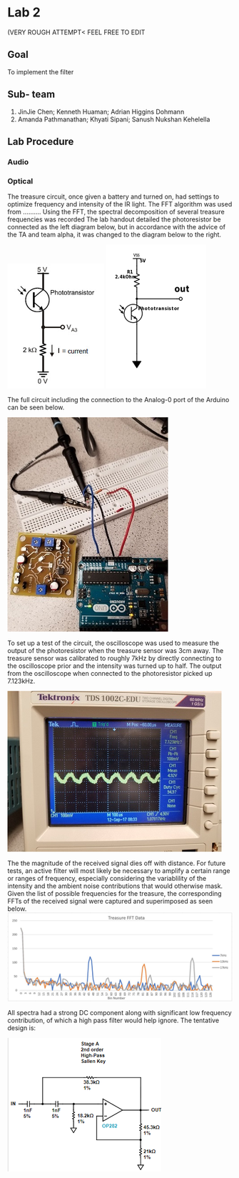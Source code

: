 # Lab 2
(VERY ROUGH ATTEMPT< FEEL FREE TO EDIT
## Goal
To implement the filter

## Sub- team
1. JinJie Chen; Kenneth Huaman; Adrian Higgins Dohmann
2. Amanda Pathmanathan; Khyati Sipani; Sanush Nukshan Kehelella

## Lab Procedure

### Audio






### Optical
The treasure circuit, once given a battery and turned on, had settings to optimize frequency and intensity of the IR light.
The FFT algorithm was used from ..........
Using the FFT, the spectral decomposition of several treasure frequencies was recorded
The lab handout detailed the photoresistor be connected as the left diagram below, but in accordance with the advice of the TA and team alpha, it was changed to the diagram below to the right.

![](./image/lab2/orig.jpg)                  ![](./image/lab2/photocircuit.png)

The full circuit including the connection to the Analog-0 port of the Arduino can be seen below.

![](./image/lab2/2_1mod.jpg)

To set up a test of the circuit, the oscilloscope was used to measure the output of the photoresistor when the treasure sensor was 3cm away. The treasure sensor was calibrated to roughly 7kHz by directly connecting to the oscilloscope prior and the intensity was turned up to half. The output from the oscilloscope when connected to the photoresistor picked up 7.123kHz.

![](./image/lab2/2_2mod.jpg)

The the magnitude of the received signal dies off with distance. For future tests, an active filter will most likely be necessary to amplify a certain range or ranges of frequency, especially considering the variablility of the intensity and the ambient noise contributions that would otherwise mask. Given the list of possible frequencies for the treasure, the corresponding FFTs of the received signal were captured and superimposed as seen below.
![](./image/lab2/treas.jpg)

All spectra had a strong DC component along with significant low frequency contribution, of which a high pass filter would help ignore. The tentative design is: 

![](./image/lab2/filter.png)
